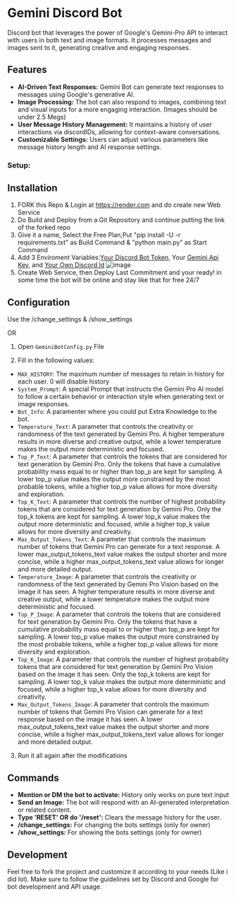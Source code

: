 # Gemini Discord Bot

 Discord bot that leverages the power of Google's Gemini-Pro API to interact with users in both text and image formats. It processes messages and images sent to it, generating creative and engaging responses.

## Features

- **AI-Driven Text Responses:** Gemini Bot can generate text responses to messages using Google's generative AI.
- **Image Processing:** The bot can also respond to images, combining text and visual inputs for a more engaging interaction. (Images should be under 2.5 Megs)
- **User Message History Management:** It maintains a history of user interactions via discordIDs, allowing for context-aware conversations.
- **Customizable Settings:** Users can adjust various parameters like message history length and AI response settings.

### Setup:

## Installation

1. FORK this Repo & Login at https://render.com and do create new Web Service
2. Do Build and Deploy from a Git Repository and continue putting the link of the forked repo
3. Give it a name, Select the Free Plan,Put "pip install -U -r requirements.txt" as Build Command & "python main.py" as Start Command
4. Add 3 Enviroment Variables:[Your Discord Bot Token](https://www.writebots.com/discord-bot-token/), Your [Gemini Api Key](https://makersuite.google.com/app/apikey), and [Your Own Discord Id](https://support.discord.com/hc/en-us/articles/206346498-Where-can-I-find-my-User-Server-Message-ID#:~:text=On%20Android%20press%20and%20hold,name%20and%20select%20Copy%20ID.) ![image](https://github.com/Nick088Official/Gemini-AI-Discord-Bot/assets/91847579/ff782e9c-d109-47e1-9434-04942ef570b4)
5. Create Web Service, then Deploy Last Commitment and your ready! in some time the bot will be online and stay like that for free 24/7

## Configuration

Use the /change_settings & /show_settings

OR

1. Open `GeminiBotConfig.py` File

2. Fill in the following values:

- `MAX_HISTORY`: The maximum number of messages to retain in history for each user. 0 will disable history
- `System_Prompt`: A special Prompt that instructs the Gemini Pro AI model to follow a certain behavior or interaction style when generating text or image responses.
- `Bot_Info`: A paramenter where you could put Extra Knowledge to the bot.
- `Temperature_Text`: A parameter that controls the creativity or randomness of the text generated by Gemini Pro. A higher temperature results in more diverse and creative output, while a lower temperature makes the output more deterministic and focused.
- `Top_P_Text`: A parameter that controls the tokens that are considered for text generation by Gemini Pro. Only the tokens that have a cumulative probability mass equal to or higher than top_p are kept for sampling. A lower top_p value makes the output more constrained by the most probable tokens, while a higher top_p value allows for more diversity and exploration.
- `Top_K_Text`: A parameter that controls the number of highest probability tokens that are considered for text generation by Gemini Pro. Only the top_k tokens are kept for sampling. A lower top_k value makes the output more deterministic and focused, while a higher top_k value allows for more diversity and creativity.
- `Max_Output_Tokens_Text`: A parameter that controls the maximum number of tokens that Gemini Pro can generate for a text response. A lower max_output_tokens_text value makes the output shorter and more concise, while a higher max_output_tokens_text value allows for longer and more detailed output.
- `Temperature_Image`: A parameter that controls the creativity or randomness of the text generated by Gemini Pro Vision based on the image it has seen. A higher temperature results in more diverse and creative output, while a lower temperature makes the output more deterministic and focused.
- `Top_P_Image`: A parameter that controls the tokens that are considered for text generation by Gemini Pro. Only the tokens that have a cumulative probability mass equal to or higher than top_p are kept for sampling. A lower top_p value makes the output more constrained by the most probable tokens, while a higher top_p value allows for more diversity and exploration.
- `Top_K_Image`: A parameter that controls the number of highest probability tokens that are considered for text generation by Gemini Pro Vision based on the image it has seen. Only the top_k tokens are kept for sampling. A lower top_k value makes the output more deterministic and focused, while a higher top_k value allows for more diversity and creativity.
- `Max_Output_Tokens_Image`: A parameter that controls the maximum number of tokens that Gemini Pro Vision can generate for a text response based on the image it has seen. A lower max_output_tokens_text value makes the output shorter and more concise, while a higher max_output_tokens_text value allows for longer and more detailed output.


3. Run it all again after the modifications

## Commands

- **Mention or DM the bot to activate:** History only works on pure text input
- **Send an Image:** The bot will respond with an AI-generated interpretation or related content.
- **Type 'RESET' OR do '/reset':** Clears the message history for the user.
- **/change_settings:** For changing the bots settings (only for owner)
- **/show_settings:** For showing the bots settings (only for owner)

## Development

Feel free to fork the project and customize it according to your needs (Like i did lol). Make sure to follow the guidelines set by Discord and Google for bot development and API usage.
